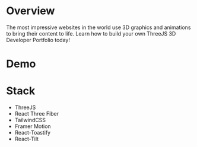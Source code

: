 # Overview

The most impressive websites in the world use 3D graphics and animations to bring their content to life. Learn how to build your own ThreeJS 3D Developer Portfolio today!

# Demo


# Stack

- ThreeJS
- React Three Fiber
- TailwindCSS
- Framer Motion
- React-Toastify
- React-Tilt
